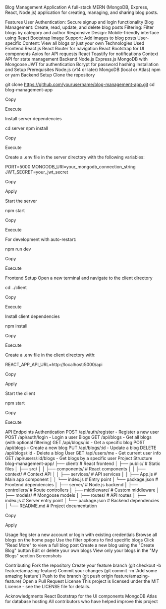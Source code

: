 Blog Management Application
A full-stack MERN (MongoDB, Express, React, Node.js) application for creating, managing, and sharing blog posts.

Features
User Authentication: Secure signup and login functionality
Blog Management: Create, read, update, and delete blog posts
Filtering: Filter blogs by category and author
Responsive Design: Mobile-friendly interface using React Bootstrap
Image Support: Add images to blog posts
User-specific Content: View all blogs or just your own
Technologies Used
Frontend
React.js
React Router for navigation
React Bootstrap for UI components
Axios for API requests
React Toastify for notifications
Context API for state management
Backend
Node.js
Express.js
MongoDB with Mongoose
JWT for authentication
Bcrypt for password hashing
Installation and Setup
Prerequisites
Node.js (v14 or later)
MongoDB (local or Atlas)
npm or yarn
Backend Setup
Clone the repository

git clone https://github.com/yourusername/blog-management-app.git
cd blog-management-app

Copy

Execute

Install server dependencies

cd server
npm install

Copy

Execute

Create a .env file in the server directory with the following variables:

PORT=5000
MONGODB_URI=your_mongodb_connection_string
JWT_SECRET=your_jwt_secret

Copy

Apply

Start the server

npm start

Copy

Execute

For development with auto-restart:

npm run dev

Copy

Execute

Frontend Setup
Open a new terminal and navigate to the client directory

cd ../client

Copy

Execute

Install client dependencies

npm install

Copy

Execute

Create a .env file in the client directory with:

REACT_APP_API_URL=http://localhost:5000/api

Copy

Apply

Start the client

npm start

Copy

Execute

API Endpoints
Authentication
POST /api/auth/register - Register a new user
POST /api/auth/login - Login a user
Blogs
GET /api/blogs - Get all blogs (with optional filtering)
GET /api/blogs/:id - Get a specific blog
POST /api/blogs - Create a new blog
PUT /api/blogs/:id - Update a blog
DELETE /api/blogs/:id - Delete a blog
User
GET /api/users/me - Get current user info
GET /api/users/:id/blogs - Get blogs by a specific user
Project Structure
blog-management-app/
├── client/                 # React frontend
│   ├── public/             # Static files
│   ├── src/
│   │   ├── components/     # React components
│   │   ├── context/        # Context API
│   │   ├── services/       # API services
│   │   ├── App.js          # Main app component
│   │   └── index.js        # Entry point
│   └── package.json        # Frontend dependencies
│
├── server/                 # Node.js backend
│   ├── controllers/        # Route controllers
│   ├── middleware/         # Custom middleware
│   ├── models/             # Mongoose models
│   ├── routes/             # API routes
│   ├── index.js            # Server entry point
│   └── package.json        # Backend dependencies
│
└── README.md               # Project documentation

Copy

Apply

Usage
Register a new account or login with existing credentials
Browse all blogs on the home page
Use the filter options to find specific blogs
Click "Read More" to view a full blog post
Create a new blog using the "Create Blog" button
Edit or delete your own blogs
View only your blogs in the "My Blogs" section
Screenshots

Contributing
Fork the repository
Create your feature branch (git checkout -b feature/amazing-feature)
Commit your changes (git commit -m 'Add some amazing feature')
Push to the branch (git push origin feature/amazing-feature)
Open a Pull Request
License
This project is licensed under the MIT License - see the LICENSE file for details.

Acknowledgments
React Bootstrap for the UI components
MongoDB Atlas for database hosting
All contributors who have helped improve this project

